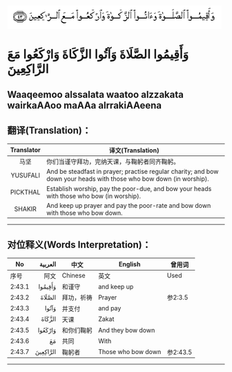 ![002:043](images/002_043.gif)


#  وَأَقِيمُوا الصَّلَاةَ وَآتُوا الزَّكَاةَ وَارْكَعُوا مَعَ الرَّاكِعِينَ 

## Waaqeemoo alssalata waatoo alzzakata wairkaAAoo maAAa alrrakiAAeena

## 翻译(Translation)：

| Translator | 译文(Translation)                                            |
|:----------:| ------------------------------------------------------------ |
| 马坚       | 你们当谨守拜功，完纳天课，与鞠躬者同齐鞠躬。                 |
| YUSUFALI   | And be steadfast in prayer; practise regular charity; and bow down your heads with those who bow down (in worship). |
| PICKTHAL   | Establish worship, pay the poor-due, and bow your heads with those who bow (in worship). |
| SHAKIR     | And keep up prayer and pay the poor-rate and bow down with those who bow down. |

---

## 对位释义(Words Interpretation)：

| No     |  العربية | 中文       | English            | 曾用词   |
| ------ | -------: | ---------- | ------------------ | -------- |
| 序号   |     阿文 | Chinese    | 英文               | Used     |
| 2:43.1 |  وَأَقِيمُوا | 和谨守     | and keep up        |          |
| 2:43.2 |   الصَّلَاةَ | 拜功，祈祷 | Prayer             | 参2:3.5  |
| 2:43.3 |    وَآتُوا | 并支付     | and pay            |          |
| 2:43.4 |   الزَّكَاةَ | 天课       | Zakat              |          |
| 2:43.5 |  وَارْكَعُوا | 和你们鞠躬 | And they bow down  |          |
| 2:43.6 |       مَعَ | 共同       | With               |          |
| 2:43.7 | الرَّاكِعِينَ | 鞠躬者     | Those who bow down | 参2:43.5 |

---
